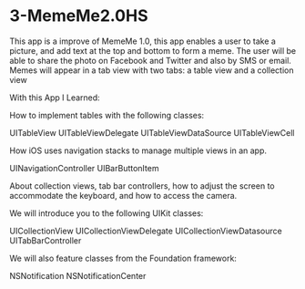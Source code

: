 # 3-MemeMe2.0HS
This app is a improve of MemeMe 1.0, this app enables a user to take a picture, and add text at the top and bottom to form a meme. The user will be able to share the photo on Facebook and Twitter and also by SMS or email. Memes will appear in a tab view with two tabs: a table view and a collection view

With this App I Learned:

How to implement tables with the following classes:

UITableView UITableViewDelegate UITableViewDataSource UITableViewCell

How iOS uses navigation stacks to manage multiple views in an app.

UINavigationController UIBarButtonItem

About collection views, tab bar controllers, how to adjust the screen to accommodate the keyboard, and how to access the camera.

We will introduce you to the following UIKit classes:

UICollectionView UICollectionViewDelegate UICollectionViewDatasource UITabBarController

We will also feature classes from the Foundation framework:

NSNotification NSNotificationCenter
